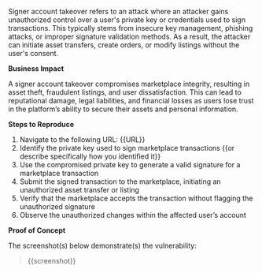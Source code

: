 Signer account takeover refers to an attack where an attacker gains unauthorized control over a user's private key or credentials used to sign transactions. This typically stems from insecure key management, phishing attacks, or improper signature validation methods. As a result, the attacker can initiate asset transfers, create orders, or modify listings without the user's consent.

**Business Impact**  

A signer account takeover compromises marketplace integrity, resulting in asset theft, fraudulent listings, and user dissatisfaction. This can lead to reputational damage, legal liabilities, and financial losses as users lose trust in the platform’s ability to secure their assets and personal information.

**Steps to Reproduce**  

1. Navigate to the following URL: {{URL}}
1. Identify the private key used to sign marketplace transactions {{or describe specifically how you identified it}}
1. Use the compromised private key to generate a valid signature for a marketplace transaction
1. Submit the signed transaction to the marketplace, initiating an unauthorized asset transfer or listing
1. Verify that the marketplace accepts the transaction without flagging the unauthorized signature
1. Observe the unauthorized changes within the affected user’s account

**Proof of Concept**

The screenshot(s) below demonstrate(s) the vulnerability:
>
> {{screenshot}}
